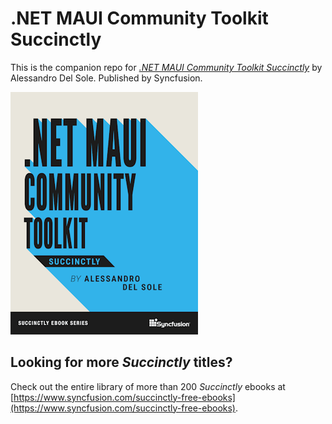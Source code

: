 # .NET MAUI Community Toolkit Succinctly

This is the companion repo for [*.NET MAUI Community Toolkit Succinctly*](https://www.syncfusion.com/succinctly-free-ebooks/dotnet-maui-community-toolkit-succinctly) by Alessandro Del Sole. Published by Syncfusion.

[![cover](https://github.com/SyncfusionSuccinctlyE-Books/.NET-MAUI-Community-Toolkit-Succinctly/blob/main/cover.png)](https://www.syncfusion.com/succinctly-free-ebooks/dotnet-maui-community-toolkit-succinctly)

## Looking for more _Succinctly_ titles?

Check out the entire library of more than 200 _Succinctly_ ebooks at [https://www.syncfusion.com/succinctly-free-ebooks](https://www.syncfusion.com/succinctly-free-ebooks).
